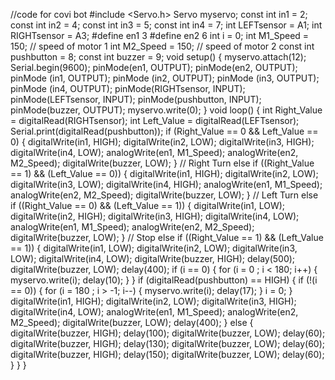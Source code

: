 //code for covi bot
#include <Servo.h>
Servo myservo;
const int in1 = 2;
const int in2 = 4;
const int in3 = 5;
const int in4 = 7;
int LEFTsensor = A1;
int RIGHTsensor = A3;
#define en1 3
#define en2 6
int i = 0;
int M1_Speed = 150; // speed of motor 1
int M2_Speed = 150; // speed of motor 2
const int pushbutton = 8;
const int buzzer = 9;
void setup() {
 myservo.attach(12);
 Serial.begin(9600);
 pinMode(en1, OUTPUT);
 pinMode(en2, OUTPUT);
 pinMode (in1, OUTPUT);
 pinMode (in2, OUTPUT);
 pinMode (in3, OUTPUT);
 pinMode (in4, OUTPUT);
 pinMode(RIGHTsensor, INPUT);
 pinMode(LEFTsensor, INPUT);
 pinMode(pushbutton, INPUT);
 pinMode(buzzer, OUTPUT);
 myservo.write(0);
}
void loop() {
 int Right_Value = digitalRead(RIGHTsensor);
 int Left_Value = digitalRead(LEFTsensor);
 Serial.print(digitalRead(pushbutton));
 if (Right_Value == 0 && Left_Value == 0)
 {
 digitalWrite(in1, HIGH);
 digitalWrite(in2, LOW);
 digitalWrite(in3, HIGH);
 digitalWrite(in4, LOW);
 analogWrite(en1, M1_Speed);
 analogWrite(en2, M2_Speed);
 digitalWrite(buzzer, LOW);
 }
 // Right Turn
 else if ((Right_Value == 1) && (Left_Value == 0))
 {
 digitalWrite(in1, HIGH);
 digitalWrite(in2, LOW);
 digitalWrite(in3, LOW);
 digitalWrite(in4, HIGH);
 analogWrite(en1, M1_Speed);
 analogWrite(en2, M2_Speed);
 digitalWrite(buzzer, LOW);
 }
 // Left Turn
 else if ((Right_Value == 0) && (Left_Value == 1))
 {
 digitalWrite(in1, LOW);
 digitalWrite(in2, HIGH);
 digitalWrite(in3, HIGH);
 digitalWrite(in4, LOW);
 analogWrite(en1, M1_Speed);
 analogWrite(en2, M2_Speed);
 digitalWrite(buzzer, LOW);
 }
 // Stop
 else if ((Right_Value == 1) && (Left_Value == 1))
 {
 digitalWrite(in1, LOW);
 digitalWrite(in2, LOW);
 digitalWrite(in3, LOW);
 digitalWrite(in4, LOW);
 digitalWrite(buzzer, HIGH);
 delay(500);
 digitalWrite(buzzer, LOW);
 delay(400);
 if (i == 0)
 {
 for (i = 0 ; i < 180; i++)
 {
 myservo.write(i);
 delay(10);
 }
 }
 if (digitalRead(pushbutton) == HIGH)
 {
 if (!(i == 0))
 {
 for (i = 180 ; i > -1; i--)
 {
 myservo.write(i);
 delay(17);
 }
 i = 0;
 }
 digitalWrite(in1, HIGH);
 digitalWrite(in2, LOW);
 digitalWrite(in3, HIGH);
 digitalWrite(in4, LOW);
 analogWrite(en1, M1_Speed);
 analogWrite(en2, M2_Speed);
 digitalWrite(buzzer, LOW);
 delay(400);
 }
 else
 {
 digitalWrite(buzzer, HIGH);
 delay(100);
 digitalWrite(buzzer, LOW);
 delay(60);
 digitalWrite(buzzer, HIGH);
 delay(130);
 digitalWrite(buzzer, LOW);
 delay(60);
 digitalWrite(buzzer, HIGH);
 delay(150);
 digitalWrite(buzzer, LOW);
 delay(60);
 }
 }
}
